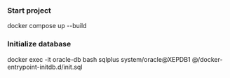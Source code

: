 ### Start project
docker compose up --build

### Initialize database
docker exec -it oracle-db bash
sqlplus system/oracle@XEPDB1 @/docker-entrypoint-initdb.d/init.sql
